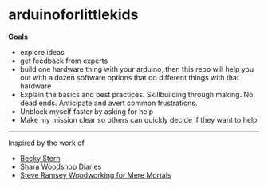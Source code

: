 # arduinoforlittlekids

**Goals**
 - explore ideas
 - get feedback from experts
 - build one hardware thing with your arduino, then this repo will help you out with a dozen software options that do different things with that hardware
 - Explain the basics and best practices. Skillbuilding through making. No dead ends. Anticipate and avert common frustrations.
 - Unblock myself faster by asking for help
 - Make my mission clear so others can quickly decide if they want to help
 
 ---
 Inspired by the work of 
 - [Becky Stern](https://www.youtube.com/channel/UCsI_41SZafKtB5qE46WjlQQ)
 - [Shara Woodshop Diaries](https://www.youtube.com/c/SharaWoodshopDiaries?app=desktop)
 - [Steve Ramsey Woodworking for Mere Mortals](https://www.youtube.com/@SteveRamsey)
 
 
